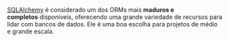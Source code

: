[SQLAlchemy](https://docs.sqlalchemy.org/en/latest/) é considerado um dos ORMs mais **maduros e completos** disponíveis, oferecendo uma grande variedade de recursos para lidar com bancos de dados. Ele é uma boa escolha para projetos de médio e grande escala.